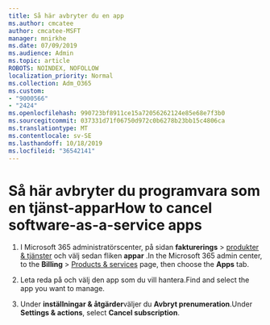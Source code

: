 ```yaml
---
title: Så här avbryter du en app
ms.author: cmcatee
author: cmcatee-MSFT
manager: mnirkhe
ms.date: 07/09/2019
ms.audience: Admin
ms.topic: article
ROBOTS: NOINDEX, NOFOLLOW
localization_priority: Normal
ms.collection: Adm_O365
ms.custom:
- "9000566"
- "2424"
ms.openlocfilehash: 990723bf8911ce15a72056262124e85e68e7f3b0
ms.sourcegitcommit: 037331d71f06750d972c0b6278b23bb15c4806ca
ms.translationtype: MT
ms.contentlocale: sv-SE
ms.lasthandoff: 10/18/2019
ms.locfileid: "36542141"
---
```

# <a name="how-to-cancel-software-as-a-service-apps"></a><span data-ttu-id="dfa70-102">Så här avbryter du programvara som en tjänst-appar</span><span class="sxs-lookup"><span data-stu-id="dfa70-102">How to cancel software-as-a-service apps</span></span> 

1. <span data-ttu-id="dfa70-103">I Microsoft 365 administratörscenter, på sidan **fakturerings** > [produkter & tjänster](https://go.microsoft.com/fwlink/p/?linkid=842054) och välj sedan fliken **appar** .</span><span class="sxs-lookup"><span data-stu-id="dfa70-103">In the Microsoft 365 admin center, to the **Billing** > [Products & services](https://go.microsoft.com/fwlink/p/?linkid=842054) page, then choose the **Apps** tab.</span></span>

2. <span data-ttu-id="dfa70-104">Leta reda på och välj den app som du vill hantera.</span><span class="sxs-lookup"><span data-stu-id="dfa70-104">Find and select the app you want to manage.</span></span>

3. <span data-ttu-id="dfa70-105">Under **inställningar & åtgärder**väljer du **Avbryt prenumeration**.</span><span class="sxs-lookup"><span data-stu-id="dfa70-105">Under **Settings & actions**, select **Cancel subscription**.</span></span>